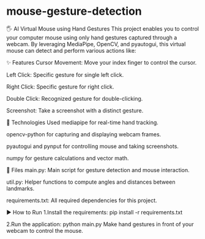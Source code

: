 # mouse-gesture-detection
🖐️ AI Virtual Mouse using Hand Gestures
This project enables you to control your computer mouse using only hand gestures captured through a webcam. By leveraging MediaPipe, OpenCV, and pyautogui, this virtual mouse can detect and perform various actions like:

✨ Features
Cursor Movement: Move your index finger to control the cursor.

Left Click: Specific gesture for single left click.

Right Click: Specific gesture for right click.

Double Click: Recognized gesture for double-clicking.

Screenshot: Take a screenshot with a distinct gesture.

🧠 Technologies Used
mediapipe for real-time hand tracking.

opencv-python for capturing and displaying webcam frames.

pyautogui and pynput for controlling mouse and taking screenshots.

numpy for gesture calculations and vector math.

📁 Files
main.py: Main script for gesture detection and mouse interaction.

util.py: Helper functions to compute angles and distances between landmarks.

requirements.txt: All required dependencies for this project.

▶️ How to Run
1.Install the requirements:
pip install -r requirements.txt

2.Run the application:
python main.py
Make hand gestures in front of your webcam to control the mouse.

